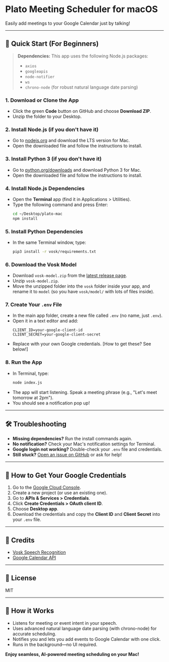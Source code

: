 # Plato Meeting Scheduler for macOS

Easily add meetings to your Google Calendar just by talking!

---

## 🚀 Quick Start (For Beginners)

> **Dependencies:** This app uses the following Node.js packages:
> - `axios`
> - `googleapis`
> - `node-notifier`
> - `ws`
> - `chrono-node` (for robust natural language date parsing)

### 1. **Download or Clone the App**
- Click the green **Code** button on GitHub and choose **Download ZIP**.
- Unzip the folder to your Desktop.

### 2. **Install Node.js (if you don't have it)**
- Go to [nodejs.org](https://nodejs.org/) and download the LTS version for Mac.
- Open the downloaded file and follow the instructions to install.

### 3. **Install Python 3 (if you don't have it)**
- Go to [python.org/downloads](https://python.org/downloads) and download Python 3 for Mac.
- Open the downloaded file and follow the instructions to install.

### 4. **Install Node.js Dependencies**
- Open the **Terminal** app (find it in Applications > Utilities).
- Type the following command and press Enter:
  ```sh
  cd ~/Desktop/plato-mac
  npm install
  ```

### 5. **Install Python Dependencies**
- In the same Terminal window, type:
  ```sh
  pip3 install -r vosk/requirements.txt
  ```

### 6. **Download the Vosk Model**
- Download `vosk-model.zip` from the [latest release page](https://github.com/aryanma/plato-mac/releases).
- Unzip `vosk-model.zip`.
- Move the unzipped folder into the `vosk` folder inside your app, and rename it to `model` (so you have `vosk/model/` with lots of files inside).

### 7. **Create Your `.env` File**
- In the main app folder, create a new file called `.env` (no name, just `.env`).
- Open it in a text editor and add:
  ```
  CLIENT_ID=your-google-client-id
  CLIENT_SECRET=your-google-client-secret
  ```
- Replace with your own Google credentials. [How to get these? See below!]

### 8. **Run the App**
- In Terminal, type:
  ```sh
  node index.js
  ```
- The app will start listening. Speak a meeting phrase (e.g., "Let's meet tomorrow at 2pm").
- You should see a notification pop up!

---

## 🛠️ Troubleshooting
- **Missing dependencies?** Run the install commands again.
- **No notification?** Check your Mac's notification settings for Terminal.
- **Google login not working?** Double-check your `.env` file and credentials.
- **Still stuck?** [Open an issue on GitHub](https://github.com/aryanma/plato-mac/issues) or ask for help!

---

## 🔑 How to Get Your Google Credentials
1. Go to the [Google Cloud Console](https://console.cloud.google.com/).
2. Create a new project (or use an existing one).
3. Go to **APIs & Services > Credentials**.
4. Click **Create Credentials > OAuth client ID**.
5. Choose **Desktop app**.
6. Download the credentials and copy the **Client ID** and **Client Secret** into your `.env` file.

---

## 🙏 Credits
- [Vosk Speech Recognition](https://alphacephei.com/vosk/)
- [Google Calendar API](https://developers.google.com/calendar)

---

## 📄 License
MIT

---

## 📝 How it Works

- Listens for meeting or event intent in your speech.
- Uses advanced natural language date parsing (with chrono-node) for accurate scheduling.
- Notifies you and lets you add events to Google Calendar with one click.
- Runs in the background—no UI required.

**Enjoy seamless, AI-powered meeting scheduling on your Mac!** 
